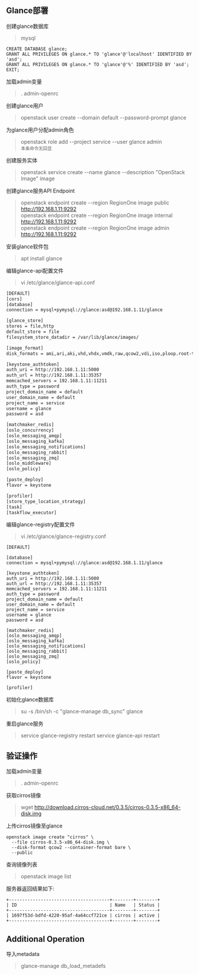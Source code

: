 ## Glance部署

创建glance数据库

> mysql

```
CREATE DATABASE glance;
GRANT ALL PRIVILEGES ON glance.* TO 'glance'@'localhost' IDENTIFIED BY 'asd';
GRANT ALL PRIVILEGES ON glance.* TO 'glance'@'%' IDENTIFIED BY 'asd';
EXIT;
```

加载admin变量

> . admin-openrc

创建glance用户

> openstack user create --domain default --password-prompt glance  

为glance用户分配admin角色

> openstack role add --project service --user glance admin  
> `本条命令无回显`

创建服务实体

> openstack service create --name glance --description "OpenStack Image" image

创建glance服务API Endpoint

> openstack endpoint create --region RegionOne image public http://192.168.1.11:9292  
> openstack endpoint create --region RegionOne image internal http://192.168.1.11:9292  
> openstack endpoint create --region RegionOne image admin http://192.168.1.11:9292  
  
安装glance软件包

> apt install glance

编辑glance-api配置文件

> vi /etc/glance/glance-api.conf

```bash
[DEFAULT]
[cors]
[database]
connection = mysql+pymysql://glance:asd@192.168.1.11/glance

[glance_store]
stores = file,http
default_store = file
filesystem_store_datadir = /var/lib/glance/images/

[image_format]
disk_formats = ami,ari,aki,vhd,vhdx,vmdk,raw,qcow2,vdi,iso,ploop.root-tar

[keystone_authtoken]
auth_uri = http://192.168.1.11:5000
auth_url = http://192.168.1.11:35357
memcached_servers = 192.168.1.11:11211
auth_type = password
project_domain_name = default
user_domain_name = default
project_name = service
username = glance
password = asd

[matchmaker_redis]
[oslo_concurrency]
[oslo_messaging_amqp]
[oslo_messaging_kafka]
[oslo_messaging_notifications]
[oslo_messaging_rabbit]
[oslo_messaging_zmq]
[oslo_middleware]
[oslo_policy]

[paste_deploy]
flavor = keystone

[profiler]
[store_type_location_strategy]
[task]
[taskflow_executor]

```

编辑glance-registry配置文件

> vi /etc/glance/glance-registry.conf
```
[DEFAULT]

[database]
connection = mysql+pymysql://glance:asd@192.168.1.11/glance

[keystone_authtoken]
auth_uri = http://192.168.1.11:5000
auth_url = http://192.168.1.11:35357
memcached_servers = 192.168.1.11:11211
auth_type = password
project_domain_name = default
user_domain_name = default
project_name = service
username = glance
password = asd

[matchmaker_redis]
[oslo_messaging_amqp]
[oslo_messaging_kafka]
[oslo_messaging_notifications]
[oslo_messaging_rabbit]
[oslo_messaging_zmq]
[oslo_policy]

[paste_deploy]
flavor = keystone

[profiler]
```

初始化glance数据库
> su -s /bin/sh -c "glance-manage db_sync" glance

重启glance服务

> service glance-registry restart
> service glance-api restart

验证操作
---

加载admin变量

> . admin-openrc

获取cirros镜像

> wget http://download.cirros-cloud.net/0.3.5/cirros-0.3.5-x86_64-disk.img

上传cirros镜像至glance

```
openstack image create "cirros" \
  --file cirros-0.3.5-x86_64-disk.img \
  --disk-format qcow2 --container-format bare \
  --public
```

查询镜像列表

> openstack image list

服务器返回结果如下:
```
+--------------------------------------+--------+--------+
| ID                                   | Name   | Status |
+--------------------------------------+--------+--------+
| 1697f53d-bdfd-4220-95af-4a64ccf721ce | cirros | active |
+--------------------------------------+--------+--------+
```

Additional Operation
---

导入metadata
> glance-manage db_load_metadefs
